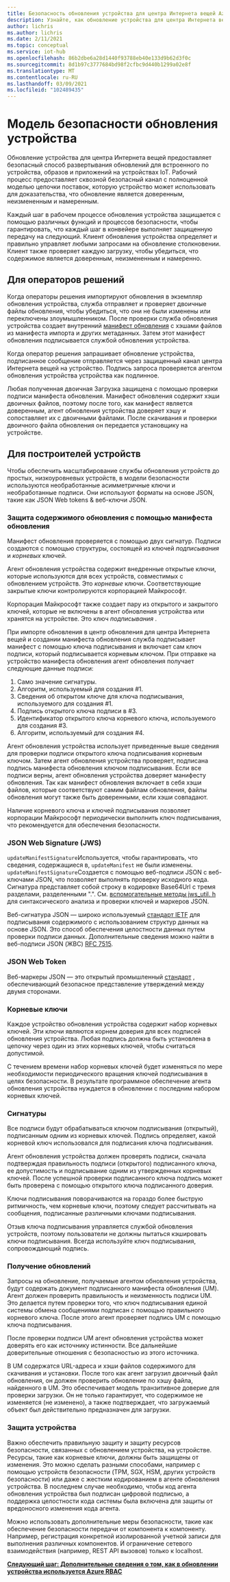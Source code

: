 ```yaml
---
title: Безопасность обновления устройства для центра Интернета вещей Azure | Документация Майкрософт
description: Узнайте, как обновление устройства для центра Интернета вещей гарантирует безопасное обновление устройств.
author: lichris
ms.author: lichris
ms.date: 2/11/2021
ms.topic: conceptual
ms.service: iot-hub
ms.openlocfilehash: 86b2dbe6a28d1440f93788eb40e133d9b62d3f0c
ms.sourcegitcommit: 8d1b97c3777684bd98f2cfbc9d440b1299a02e8f
ms.translationtype: MT
ms.contentlocale: ru-RU
ms.lasthandoff: 03/09/2021
ms.locfileid: "102489435"
---
```

# <a name="device-update-security-model"></a>Модель безопасности обновления устройства

Обновление устройства для центра Интернета вещей предоставляет безопасный способ развертывания обновлений для встроенного по устройства, образов и приложений на устройствах IoT. Рабочий процесс предоставляет сквозной безопасный канал с полноценной моделью цепочки поставок, которую устройство может использовать для доказательства, что обновление является доверенным, неизмененным и намеренным.

Каждый шаг в рабочем процессе обновления устройства защищается с помощью различных функций и процессов безопасности, чтобы гарантировать, что каждый шаг в конвейере выполняет защищенную передачу на следующий. Клиент обновления устройства определяет и правильно управляет любыми запросами на обновление столкновении. Клиент также проверяет каждую загрузку, чтобы убедиться, что содержимое является доверенным, неизмененным и намеренно.

## <a name="for-solution-operators"></a>Для операторов решений

Когда операторы решения импортируют обновления в экземпляр обновления устройства, служба отправляет и проверяет двоичные файлы обновления, чтобы убедиться, что они не были изменены или переключены злоумышленником. После проверки служба обновления устройства создает внутренний [манифест обновления](./update-manifest.md) с хэшами файлов из манифеста импорта и других метаданных. Затем этот манифест обновления подписывается службой обновления устройства.

Когда оператор решения запрашивает обновление устройства, подписанное сообщение отправляется через защищенный канал центра Интернета вещей на устройство. Подпись запроса проверяется агентом обновления устройства устройства как подлинное. 

Любая полученная двоичная Загрузка защищена с помощью проверки подписи манифеста обновления. Манифест обновления содержит хэши двоичных файлов, поэтому после того, как манифест является доверенным, агент обновления устройства доверяет хэшу и сопоставляет их с двоичными файлами. После скачивания и проверки двоичного файла обновления он передается установщику на устройстве.

## <a name="for-device-builders"></a>Для построителей устройств

Чтобы обеспечить масштабирование службы обновления устройств до простых, низкоуровневых устройств, в модели безопасности используются необработанные асимметричные ключи и необработанные подписи. Они используют форматы на основе JSON, такие как JSON Web tokens & веб-ключи JSON.

### <a name="securing-update-content-via-the-update-manifest"></a>Защита содержимого обновления с помощью манифеста обновления

Манифест обновления проверяется с помощью двух сигнатур. Подписи создаются с помощью структуры, состоящей из ключей *подписывания* и *корневых* ключей.

Агент обновления устройства содержит внедренные открытые ключи, которые используются для всех устройств, совместимых с обновлением устройств. Это *корневые* ключи. Соответствующие закрытые ключи контролируются корпорацией Майкрософт.

Корпорация Майкрософт также создает пару из открытого и закрытого ключей, которые не включены в агент обновления устройства или хранятся на устройстве. Это ключ *подписывания* .

При импорте обновления в центр обновления для центра Интернета вещей и создании манифеста обновления служба подписывает манифест с помощью ключа подписывания и включает сам ключ подписи, который подписывается корневым ключом. При отправке на устройство манифеста обновления агент обновления получает следующие данные подписи:

1. Само значение сигнатуры.
2. Алгоритм, используемый для создания #1.
3. Сведения об открытом ключе для ключа подписывания, используемого для создания #1.
4. Подпись открытого ключа подписи в #3.
5. Идентификатор открытого ключа корневого ключа, используемого для создания #3.
6. Алгоритм, используемый для создания #4.

Агент обновления устройства использует приведенные выше сведения для проверки подписи открытого ключа подписывания корневым ключом. Затем агент обновления устройства проверяет, подписана подпись манифеста обновления ключом подписывания. Если все подписи верны, агент обновления устройства доверяет манифесту обновления. Так как манифест обновления включает в себя хэши файлов, которые соответствуют самим файлам обновления, файлы обновления могут также быть доверенными, если хэши совпадают.

Наличие корневого ключа и ключей подписывания позволяет корпорации Майкрософт периодически выполнить ключ подписывания, что рекомендуется для обеспечения безопасности.

### <a name="json-web-signature-jws"></a>JSON Web Signature (JWS)

`updateManifestSignature`Используется, чтобы гарантировать, что сведения, содержащиеся в, `updateManifest` не были изменены. `updateManifestSignature`Создается с помощью веб-подписи JSON с веб-ключами JSON, что позволяет выполнять проверку исходного кода. Сигнатура представляет собой строку в кодировке Base64Url с тремя разделами, разделенными ".".  См. [вспомогательные методы jws_util. h](https://github.com/Azure/iot-hub-device-update/tree/main/src/utils/jws_utils) для синтаксического анализа и проверки ключей и маркеров JSON.

Веб-сигнатура JSON — широко используемый [стандарт IETF](https://tools.ietf.org/html/rfc7515) для подписывания содержимого с использованием структур данных на основе JSON. Это способ обеспечения целостности данных путем проверки подписи данных. Дополнительные сведения можно найти в веб-подписи JSON (ЖВС) [RFC 7515](https://www.rfc-editor.org/info/rfc7515).

### <a name="json-web-token"></a>JSON Web Token

Веб-маркеры JSON — это открытый промышленный [стандарт](https://tools.ietf.org/html/rfc7519) , обеспечивающий безопасное представление утверждений между двумя сторонами.

### <a name="root-keys"></a>Корневые ключи

Каждое устройство обновления устройства содержит набор корневых ключей. Эти ключи являются корнем доверия для всех подписей обновления устройства. Любая подпись должна быть установлена в цепочку через один из этих корневых ключей, чтобы считаться допустимой.

С течением времени набор корневых ключей будет изменяться по мере необходимости периодического вращения ключей подписывания в целях безопасности. В результате программное обеспечение агента обновления устройства нуждается в обновлении с последним набором корневых ключей. 

### <a name="signatures"></a>Сигнатуры

Все подписи будут обрабатываться ключом подписывания (открытый), подписанным одним из корневых ключей. Подпись определяет, какой корневой ключ использовался для подписания ключа подписывания. 

Агент обновления устройства должен проверять подписи, сначала подтверждая правильность подписи (открытого) подписанного ключа, ее допустимость и подписывание одним из утвержденных корневых ключей. После успешной проверки подписанного ключа подпись может быть проверена с помощью открытого ключа подписанного доверия.

Ключи подписывания поворачиваются на гораздо более быструю ритмичность, чем корневые ключи, поэтому следует рассчитывать на сообщения, подписанные различными ключами подписывания. 

Отзыв ключа подписывания управляется службой обновления устройств, поэтому пользователи не должны пытаться кэшировать ключи подписывания. Всегда используйте ключ подписывания, сопровождающий подпись.

### <a name="receiving-updates"></a>Получение обновлений

Запросы на обновление, получаемые агентом обновления устройства, будут содержать документ подписанного манифеста обновления (UM). Агент должен проверить правильность и неизменность подписи UM. Это делается путем проверки того, что ключ подписывания единой системы обмена сообщениями подписан с помощью правильного корневого ключа. После этого агент проверяет подпись UM с помощью ключа подписывания.

После проверки подписи UM агент обновления устройства может доверять его как источнику истинности. Все дальнейшие доверительные отношения с безопасностью из этого источника. 

В UM содержатся URL-адреса и хэши файлов содержимого для скачивания и установки. После того как агент загрузил двоичный файл обновления, он должен проверить обновление по хэшу файла, найденного в UM. Это обеспечивает модель транзитивное доверие для проверки загрузки. Он не только гарантирует, что содержимое не изменяется (не изменено), а также подтверждает, что загружаемый объект был действительно предназначен для загрузки. 

### <a name="securing-the-device"></a>Защита устройства

Важно обеспечить правильную защиту и защиту ресурсов безопасности, связанных с обновлением устройства, на устройстве. Ресурсы, такие как корневые ключи, должны быть защищены от изменения. Это можно сделать разными способами, например с помощью устройств безопасности (TPM, SGX, HSM, других устройств безопасности) или даже с жестким кодированием в агенте обновления устройства. В последнем случае необходимо, чтобы код агента обновления устройства был подписан цифровой подписью, а поддержка целостности кода системы была включена для защиты от вредоносного изменения кода агента.

Можно использовать дополнительные меры безопасности, такие как обеспечение безопасности передачи от компонента к компоненту. Например, регистрация конкретной изолированной учетной записи для выполнения различных компонентов. И ограничение сетевого взаимодействия (например, REST API вызовов) только к localhost.

**[Следующий шаг: Дополнительные сведения о том, как в обновлении устройства используется Azure RBAC](.\device-update-control-access.md)**